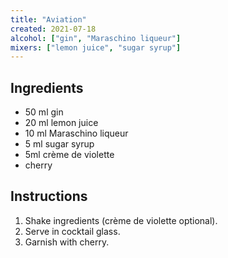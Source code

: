 ```yaml
---
title: "Aviation"
created: 2021-07-18
alcohol: ["gin", "Maraschino liqueur"]
mixers: ["lemon juice", "sugar syrup"]
---
```


## Ingredients

- 50 ml gin
- 20 ml lemon juice
- 10 ml Maraschino liqueur
- 5 ml sugar syrup
- 5ml crème de violette
- cherry

## Instructions

1. Shake ingredients (crème de violette optional).
2. Serve in cocktail glass.
3. Garnish with cherry.
